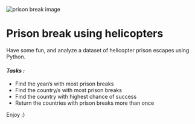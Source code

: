 ![prison break image](https://www.dropbox.com/s/f3w4qsbwvbt1r1u/screen_comp.jpeg?dl=0)

# Prison break using helicopters 

Have some fun, and analyze a dataset of helicopter prison escapes using Python.


#### _Tasks :_
- Find the year/s with most prison breaks
- Find the country/s with most prison breaks
- Find the country with highest chance of success
- Return the countries with prison breaks more than once


Enjoy :) 
